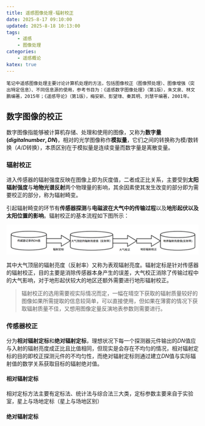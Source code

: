 ```yaml
---
title: 遥感图像处理-辐射校正
date: 2025-8-17 09:10:00
updated: 2025-8-18 10:13:00
tags:
    - 遥感
    - 图像处理
categories:
    - 遥感概论
katex: true
---
```

    笔记中遥感图像处理主要讨论计算机处理的方法，包括图像校正（图像预处理）、图像增强（突出特定信息）、不同信息源的使用，参考书目为：《遥感数字图像处理》（第1版），朱文泉、林文鹏编著，2015年；《遥感导论》（第1版），梅安新、彭望琭、秦其明、刘慧平编著，2001年。
## **数字图像的校正**
数字图像指能够被计算机存储、处理和使用的图像，又称为**数字量($digital number, DN$)**，相对的光学图像称作**模拟量**，它们之间的转换称为模/数转换（$A/D$转换），本质区别在于模拟量是连续变量而数字量是离散变量。   

### **辐射校正**
进入传感器的辐射强度反映在图像上即为灰度值，二者成正比关系，主要受到**太阳辐射强度**与**地物光谱反射**两个物理量的影响，其余因素使其发生改变的部分即为需要校正的部分，称为辐射畸变。     

引起辐射畸变的环节有**传感器探测**与**电磁波在大气中的传输过程**以及**地形起伏以及太阳位置的影响**。辐射校正的基本流程如下图所示：    

![图片1](https://github.com/NanCheng112/NanCheng112.github.io/blob/hexo/source/_posts/remote_sensing/pic_pro-1.png?raw=true "图1")

其中大气顶层的辐射亮度（反射率）又称为表观辐射亮度。辐射定标是针对传感器的辐射校正，目的主要是消除传感器本身产生的误差，大气校正消除了传输过程中的大气影响，对于地形起伏较大的地区还额外需要进行地形辐射校正。

> 辐射校正的选用需要视实际情况而定，一幅在晴空下获取的辐射质量较好的图像如果所需提取的信息较简单，可以直接使用，但如果在薄雾的情况下获取辐射质量不佳，又想用图像定量反演地表参数则需要进行。

### **传感器校正**
分为**相对辐射定标**和**绝对辐射定标**，理想状况下每一个探测器元件输出的$DN$值应与入射的辐射亮度成正比且比值相同，但现实是会存在不均匀的情况，相对辐射定标的目的即校正探测元件的不均匀性，而绝对辐射定标则通过建立$DN$值与实际辐射值的数学关系获取目标的辐射绝对值。

#### **相对辐射定标**
相对定标方法主要有定标法、统计法与综合法三大类，定标参数主要来自于实验室，星上与场地定标（星上与场地区别）
#### **绝对辐射定标**

